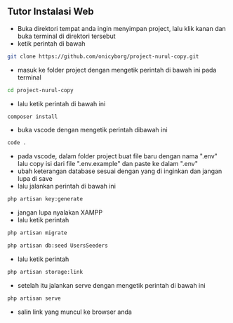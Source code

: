## Tutor Instalasi Web

- Buka direktori tempat anda ingin menyimpan project, lalu klik kanan dan buka terminal di direktori tersebut
- ketik perintah di bawah

```bash
git clone https://github.com/onicyborg/project-nurul-copy.git
```

- masuk ke folder project dengan mengetik perintah di bawah ini pada terminal

```bash
cd project-nurul-copy
```

- lalu ketik perintah di bawah ini

```bash
composer install
```

- buka vscode dengan mengetik perintah dibawah ini

```bash
code .
```

- pada vscode, dalam folder project buat file baru dengan nama ".env" lalu copy isi dari file ".env.example" dan paste ke dalam ".env"
- ubah keterangan database sesuai dengan yang di inginkan dan jangan lupa di save
- lalu jalankan perintah di bawah ini

```bash
php artisan key:generate
```

- jangan lupa nyalakan XAMPP
- lalu ketik perintah

```bash
php artisan migrate
```

```bash
php artisan db:seed UsersSeeders
```

- lalu ketik perintah

```bash
php artisan storage:link
```

- setelah itu jalankan serve dengan mengetik perintah di bawah ini

```bash
php artisan serve
```

- salin link yang muncul ke browser anda
